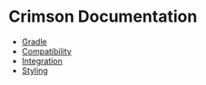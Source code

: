 # Crimson Documentation
- [Gradle](./project.md)
- [Compatibility](./compatibility.md)
- [Integration](./integration.md)
- [Styling](./styling.md)